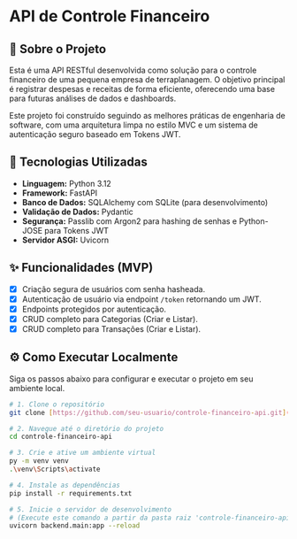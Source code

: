 # API de Controle Financeiro

## 📖 Sobre o Projeto

Esta é uma API RESTful desenvolvida como solução para o controle financeiro de uma pequena empresa de terraplanagem. O objetivo principal é registrar despesas e receitas de forma eficiente, oferecendo uma base para futuras análises de dados e dashboards.

Este projeto foi construído seguindo as melhores práticas de engenharia de software, com uma arquitetura limpa no estilo MVC e um sistema de autenticação seguro baseado em Tokens JWT.

## 🚀 Tecnologias Utilizadas

- **Linguagem:** Python 3.12
- **Framework:** FastAPI
- **Banco de Dados:** SQLAlchemy com SQLite (para desenvolvimento)
- **Validação de Dados:** Pydantic
- **Segurança:** Passlib com Argon2 para hashing de senhas e Python-JOSE para Tokens JWT
- **Servidor ASGI:** Uvicorn

## ✨ Funcionalidades (MVP)

- [x] Criação segura de usuários com senha hasheada.
- [x] Autenticação de usuário via endpoint `/token` retornando um JWT.
- [x] Endpoints protegidos por autenticação.
- [x] CRUD completo para Categorias (Criar e Listar).
- [x] CRUD completo para Transações (Criar e Listar).

## ⚙️ Como Executar Localmente

Siga os passos abaixo para configurar e executar o projeto em seu ambiente local.

```bash
# 1. Clone o repositório
git clone [https://github.com/seu-usuario/controle-financeiro-api.git](https://github.com/seu-usuario/controle-financeiro-api.git)

# 2. Navegue até o diretório do projeto
cd controle-financeiro-api

# 3. Crie e ative um ambiente virtual
py -m venv venv
.\venv\Scripts\activate

# 4. Instale as dependências
pip install -r requirements.txt

# 5. Inicie o servidor de desenvolvimento
# (Execute este comando a partir da pasta raiz 'controle-financeiro-api')
uvicorn backend.main:app --reload